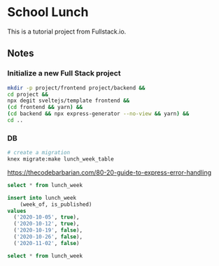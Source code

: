 # School Lunch

This is a tutorial project from Fullstack.io.
## Notes

### Initialize a new Full Stack project

```bash
mkdir -p project/frontend project/backend &&
cd project &&
npx degit sveltejs/template frontend &&
(cd frontend && yarn) &&
(cd backend && npx express-generator --no-view && yarn) &&
cd ..
```

### DB

```bash
# create a migration
knex migrate:make lunch_week_table
```

https://thecodebarbarian.com/80-20-guide-to-express-error-handling


```sql
select * from lunch_week
```

```sql
insert into lunch_week
	(week_of, is_published)
values
  ('2020-10-05', true),
  ('2020-10-12', true),
  ('2020-10-19', false),
  ('2020-10-26', false),
  ('2020-11-02', false)
```

```sql
select * from lunch_week
```
